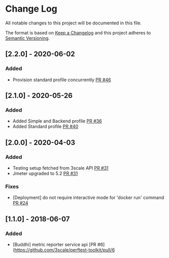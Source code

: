 # Change Log
All notable changes to this project will be documented in this file.

The format is based on [Keep a Changelog](http://keepachangelog.com/)
and this project adheres to [Semantic Versioning](http://semver.org/).

## [2.2.0] - 2020-06-02

### Added

- Provision standard profile concurrently [PR #46](https://github.com/3scale/perftest-toolkit/pull/46)

## [2.1.0] - 2020-05-26

### Added

- Added Simple and Backend profile [PR #36](https://github.com/3scale/perftest-toolkit/pull/36)
- Added Standard profile [PR #40](https://github.com/3scale/perftest-toolkit/pull/40)

## [2.0.0] - 2020-04-03

### Added

- Testing setup fetched from 3scale API [PR #31](https://github.com/3scale/perftest-toolkit/pull/31)
- Jmeter upgraded to 5.2 [PR #31](https://github.com/3scale/perftest-toolkit/pull/31)

### Fixes

- [Deployment] do not require interactive mode for 'docker run' command [PR #24](https://github.com/3scale/perftest-toolkit/pull/24)

## [1.1.0] - 2018-06-07

### Added

- [Buddhi] metric reporter service api [PR #6](https://github.com/3scale/perftest-toolkit/pull/6
